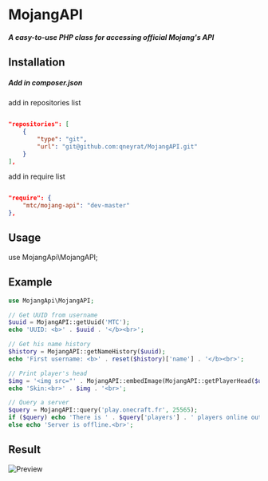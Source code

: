 # MojangAPI
##### A easy-to-use PHP class for accessing official Mojang's API

## Installation

##### Add in composer.json

add in repositories list

```json

"repositories": [
    {
        "type": "git",
        "url": "git@github.com:qneyrat/MojangAPI.git"
    }
],
```

add in require list

```json

"require": {
    "mtc/mojang-api": "dev-master"
},
```

## Usage

use MojangApi\MojangAPI;

## Example

```php
use MojangApi\MojangAPI;

// Get UUID from username
$uuid = MojangAPI::getUuid('MTC');
echo 'UUID: <b>' . $uuid . '</b><br>';

// Get his name history
$history = MojangAPI::getNameHistory($uuid);
echo 'First username: <b>' . reset($history)['name'] . '</b><br>';

// Print player's head
$img = '<img src="' . MojangAPI::embedImage(MojangAPI::getPlayerHead($uuid)) . '" alt="Head of MTC">';
echo 'Skin:<br>' . $img . '<br>';

// Query a server
$query = MojangAPI::query('play.onecraft.fr', 25565);
if ($query) echo 'There is ' . $query['players'] . ' players online out of ' . $query['maxplayers'] . '<br>';
else echo 'Server is offline.<br>';
```

## Result

![Preview](http://i.imgur.com/LeCrUoe.png)
